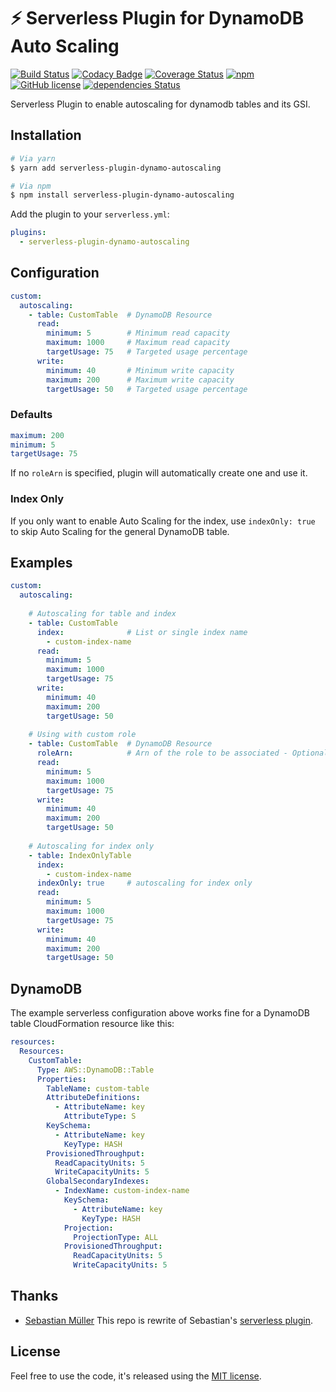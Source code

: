 # ⚡️ Serverless Plugin for DynamoDB Auto Scaling

[![Build Status][travis-image]][travis-url]
[![Codacy Badge][codacy-image]][codacy-url]
[![Coverage Status][coverage-image]][coverage-url]
[![npm][npm-image]][npm-url]
[![GitHub license][license-image]][license-url]
[![dependencies Status][dependencies-image]][dependencies-url]

Serverless Plugin to enable autoscaling for dynamodb tables and its GSI.

## Installation


```bash
# Via yarn
$ yarn add serverless-plugin-dynamo-autoscaling

# Via npm
$ npm install serverless-plugin-dynamo-autoscaling
```

Add the plugin to your `serverless.yml`:

```yaml
plugins:
  - serverless-plugin-dynamo-autoscaling
```

## Configuration


```yaml
custom:
  autoscaling:
    - table: CustomTable  # DynamoDB Resource
      read:
        minimum: 5        # Minimum read capacity
        maximum: 1000     # Maximum read capacity
        targetUsage: 75   # Targeted usage percentage
      write:
        minimum: 40       # Minimum write capacity
        maximum: 200      # Maximum write capacity
        targetUsage: 50   # Targeted usage percentage
```

### Defaults

```yaml
maximum: 200
minimum: 5
targetUsage: 75
```

If no `roleArn` is specified, plugin will automatically create one and use it.

### Index Only

If you only want to enable Auto Scaling for the index, use `indexOnly: true` to skip Auto Scaling for the general DynamoDB table.

## Examples

```yaml
custom:
  autoscaling:
  
    # Autoscaling for table and index
    - table: CustomTable  
      index:              # List or single index name
        - custom-index-name
      read:
        minimum: 5        
        maximum: 1000     
        targetUsage: 75   
      write:
        minimum: 40       
        maximum: 200      
        targetUsage: 50   
        
    # Using with custom role
    - table: CustomTable  # DynamoDB Resource
      roleArn:            # Arn of the role to be associated - Optional
      read:
        minimum: 5       
        maximum: 1000     
        targetUsage: 75   
      write:
        minimum: 40       
        maximum: 200      
        targetUsage: 50   
        
    # Autoscaling for index only
    - table: IndexOnlyTable  
      index:              
        - custom-index-name
      indexOnly: true     # autoscaling for index only
      read:
        minimum: 5        
        maximum: 1000     
        targetUsage: 75  
      write:
        minimum: 40       
        maximum: 200      
        targetUsage: 50   
```

## DynamoDB

The example serverless configuration above works fine for a DynamoDB table CloudFormation resource like this:

```yaml
resources:
  Resources:
    CustomTable:
      Type: AWS::DynamoDB::Table
      Properties:
        TableName: custom-table
        AttributeDefinitions:
          - AttributeName: key
            AttributeType: S
        KeySchema:
          - AttributeName: key
            KeyType: HASH
        ProvisionedThroughput:
          ReadCapacityUnits: 5
          WriteCapacityUnits: 5
        GlobalSecondaryIndexes:
          - IndexName: custom-index-name
            KeySchema:
              - AttributeName: key
                KeyType: HASH
            Projection:
              ProjectionType: ALL
            ProvisionedThroughput:
              ReadCapacityUnits: 5
              WriteCapacityUnits: 5
```


## Thanks

- [Sebastian Müller](https://github.com/sbstjn) This repo is rewrite of Sebastian's [serverless plugin](https://github.com/sbstjn/serverless-dynamodb-autoscaling).


## License

Feel free to use the code, it's released using the [MIT license](LICENSE.md).

[npm-image]:https://img.shields.io/npm/v/serverless-plugin-dynamo-autoscaling.svg
[npm-url]:https://www.npmjs.com/package/serverless-plugin-dynamo-autoscaling
[license-image]:https://img.shields.io/github/license/ACloudGuru/serverless-plugin-dynamo-autoscaling.svg
[license-url]:https://github.com/ACloudGuru/serverless-plugin-dynamo-autoscaling/blob/master/LICENSE
[travis-image]: https://travis-ci.org/ACloudGuru/serverless-plugin-dynamo-autoscaling.svg?branch=master
[travis-url]: https://travis-ci.org/ACloudGuru/serverless-plugin-dynamo-autoscaling
[dependencies-image]:https://david-dm.org/ACloudGuru/serverless-plugin-dynamo-autoscaling/status.svg
[dependencies-url]:https://david-dm.org/ACloudGuru/serverless-plugin-dynamo-autoscaling
[coverage-image]:https://coveralls.io/repos/github/ACloudGuru/serverless-plugin-dynamo-autoscaling/badge.svg?branch=master
[coverage-url]:https://coveralls.io/github/ACloudGuru/serverless-plugin-dynamo-autoscaling?branch=master
[codacy-image]:https://api.codacy.com/project/badge/Grade/1a7404b4669c4a2696bba05cfcc83dc6
[codacy-url]:https://app.codacy.com/app/subash.adhikari/serverless-plugin-dynamo-autoscaling?utm_source=github.com&utm_medium=referral&utm_content=ACloudGuru/serverless-plugin-dynamo-autoscaling&utm_campaign=Badge_Grade_Dashboard
